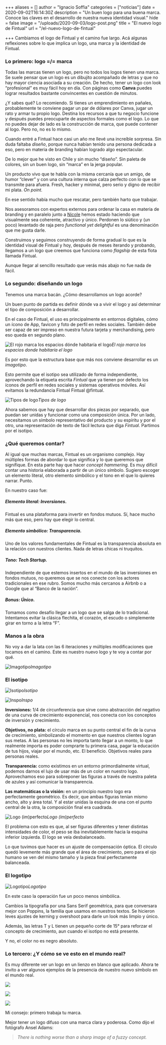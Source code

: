 +++
aliases = []
author = "Ignacio Soffia"
categories = ["noticias"]
date = 2020-09-02T16:14:30Z
description = "Un buen logo para una buena marca. Conoce las claves en el desarrollo de nuestra nueva identidad visual."
hide = false
image = "/uploads/2020-09-03/logo-post.png"
title = "El nuevo logo de Fintual"
url = "/el-nuevo-logo-de-fintual"

+++
Cambiamos el logo de Fintual y el camino fue largo. Acá algunas reflexiones sobre lo que implica un logo, una marca y la identidad de Fintual.

### Lo primero: logo =/= marca

Todas las marcas tienen un logo, pero no todos los logos tienen una marca. Se suele pensar que un logo es un dibujito acompañado de letras y que no hay mayor ciencia asociada a su creación. De hecho, tener un logo con look “profesional” es muy fácil hoy en día. Con páginas como **Canva** puedes lograr resultados bastante convincentes en cuestión de minutos.

¿Y sabes qué? Lo recomiendo. Si tienes un emprendimiento en pañales, probablemente te conviene pagar un par de dólares por Canva, jugar un rato y armar tu propio logo. Destina los recursos a que tu negocio funcione y después puedes preocuparte de aspectos formales como el logo. Lo que no puedes dejar de lado es la construcción de marca, que puede contener al logo. Pero no, no es lo mismo.

Cuando entré a Fintual hace casi un año me llevé una increíble sorpresa. Sin duda faltaba _diseño_, porque nunca habían tenido una persona dedicada a eso, pero en materia de branding habían logrado algo espectacular.

De lo mejor que he visto en Chile y sin mucho “diseño”. Sin paleta de colores, sin un buen logo, sin “marca” en la jerga popular.

Un producto vivo que te habla con la misma cercanía que un amigo, de humor “clever” y con una cultura interna que calza perfecto con lo que se transmite para afuera. Fresh, hacker y minimal, pero serio y digno de recibir mi plata. _On point._

En ese sentido había mucho que rescatar, pero también harto que trabajar.

Nos asesoramos con expertos externos para ordenar la casa en materia de branding y en paralelo junto a [Nicole](https://medium.com/u/a3161dce33d9?source=post_page-----4242d6250402----------------------) hemos estado haciendo que visualmente sea coherente, atractivo y único. Perdonen lo siútico y (un poco) levantado de raja pero _functional yet delightful_ es una denominación que me gusta darle.

Construimos y seguimos construyendo de forma gradual lo que es la identidad visual de Fintual y hoy, después de meses iterando y probando, llegamos a un logo que creemos que funciona como _flagship_ de esta flota llamada Fintual.

Aunque llegar al sencillo resultado que verás más abajo no fue nada de fácil.

### Lo segundo: diseñando un logo

Tenemos una marca bacán. ¿Cómo desarrollamos un logo acorde?

Un buen punto de partida es definir dónde va a vivir el logo y así determinar el tipo de composición a desarrollar.

En el caso de Fintual, el uso es principalmente en entornos digitales, cómo un ícono de App, favicon y foto de perfil en redes sociales. También debe ser capaz de ser impreso en nuestra futura tarjeta y merchandising, pero eso queda en segundo plano.

![El rojo marca los espacios dónde habitaría el logo](/uploads/2020-09-02/dondeviveellogo.png)_El rojo marca los espacios donde habitaría el logo_

Es por esto que la estructura base que más nos conviene desarrollar es un _imagotipo_.

Esto permite que el isotipo sea utilizado de forma independiente, aprovechando la etiqueta escrita _Fintual_ que ya tienen por defecto los íconos de perfil en redes sociales y sistemas operativos móviles. Así evitamos la redundancia Fintual Fintual @fintual.

![Tipos de logo](/uploads/2020-09-03/tiposdelogo.png)_Tipos de logo_

Ahora sabemos que hay que desarrollar dos piezas por separado, que puedan ser unidas y funcionar como una composición única. Por un lado, necesitamos un símbolo representativo del producto y su espíritu y por el otro, una representación de texto de fácil lectura que diga _Fintual_. Partimos por el isotipo.

### **¿Qué queremos contar?**

Al igual que muchas marcas, Fintual es un organismo complejo. Hay múltiples formas de abordar lo que significa y lo que queremos que signifique. En esta parte hay que hacer _concept hammering._ Es muy difícil contar una historia elaborada a partir de un único símbolo. Sugiero escoger un elemento literal, otro elemento simbólico y el tono en el que lo quieres narrar. Punto.

En nuestro caso fue:

##### Elemento literal: **Inversiones.**

Fintual es una plataforma para invertir en fondos mutuos. Sí, hace mucho más que eso, pero hay que elegir lo central.

##### Elemento simbólico: **Transparencia.**

Uno de los valores fundamentales de Fintual es la transparencia absoluta en la relación con nuestros clientes. Nada de letras chicas ni truquitos.

##### Tono: **Tech Startup.**

Independiente de que estemos insertos en el mundo de las inversiones en fondos mutuos, no queremos que se nos conecte con los actores tradicionales en ese rubro. Somos mucho más cercanos a Airbnb o a Google que al “Banco de la nación”.

##### Bonus: **Único.**

Tomamos como desafío llegar a un logo que se salga de lo tradicional. Intentamos evitar la clásica flechita, el corazón, el escudo o simplemente girar en torno a la letra “F”.

### **Manos a la obra**

No voy a dar la lata con las 6 iteraciones y múltiples modificaciones que tocamos en el camino. Este es nuestro nuevo logo y te voy a contar por qué.

![Imagotipo](/uploads/2020-09-03/imagotipo.png)_Imagotipo_

### **El isotipo**

![Isotipo](/uploads/2020-09-03/isotipo.png)_Isotipo_

![Inspo](/uploads/2020-09-03/inspo.gif)_Inspo_

**Inversiones:** 1/4 de circunferencia que sirve como abstracción del negativo de una curva de crecimiento exponencial, nos conecta con los conceptos de inversión y crecimiento.

**Objetivos, no plata:** el círculo marca en su punto central el fin de la curva de crecimiento, simbolizando el momento en que nuestros clientes logran sus metas. A las personas no les importa tanto llegar a un monto, lo que realmente importa es poder comprarte tu primera casa, pagar la educación de tus hijos, viajar por el mundo, etc. El beneficio. Objetivos reales para personas reales.

**Transparencia:** como existimos en un entorno primordialmente virtual, podemos darnos el lujo de usar más de un color en nuestro logo. Aprovechamos eso para sobreponer las figuras a través de nuestra paleta de azules y así comunicar la transparencia.

**Las matemáticas o la visión:** en un principio nuestro logo era perfectamente geométrico. Es decir, que ambas figuras tenían mismo ancho, alto y área total. Y al estar unidas la esquina de una con el punto central de la otra, la composición final era cuadrada.

![Logo (im)perfecto](/uploads/2020-09-03/logo-imperfecto.png)_Logo (im)perfecto_

El problema con esto es que, al ser figuras diferentes y tener distintas intensidades de color, el peso se iba inevitablemente hacia la esquina inferior izquierda. El logo se veía desbalanceado.

Lo que tuvimos que hacer es un ajuste de compensación óptica. El círculo quedó levemente más grande que el área de crecimiento, pero para el ojo humano se ven del mismo tamaño y la pieza final perfectamente balanceada.

### El logotipo

![Logotipo](/uploads/2020-09-03/logotipo.png)_Logotipo_

En este caso la operación fue un poco menos simbólica.

Cambios la tipografía por una Sans Serif geométrica, para que conversara mejor con Poppins, la familia que usamos en nuestros textos. Se hicieron leves ajustes de kerning y overshoot para darle un look más limpio y único.

Además, las letras T y L tienen un pequeño corte de 15° para reforzar el concepto de crecimiento, aun cuando el isotipo no está presente.

Y no, el color no es negro absoluto.

### Lo tercero: ¿Y cómo se ve esto en el mundo real?

Es muy diferente ver un logo en un lienzo en blanco que aplicado. Ahora te invito a ver algunos ejemplos de la presencia de nuestro nuevo símbolo en el mundo real.

![](/uploads/2020-09-03/logo-app.png)

![](/uploads/2020-09-03/logopoleras.png)

![](/uploads/2020-09-03/logo-calle.jpeg)

Mi consejo: primero trabaja tu marca.

Mejor tener un logo difuso con una marca clara y poderosa. Como dijo el fotógrafo Ansel Adams:

> _There is nothing worse than a sharp image of a fuzzy concept._